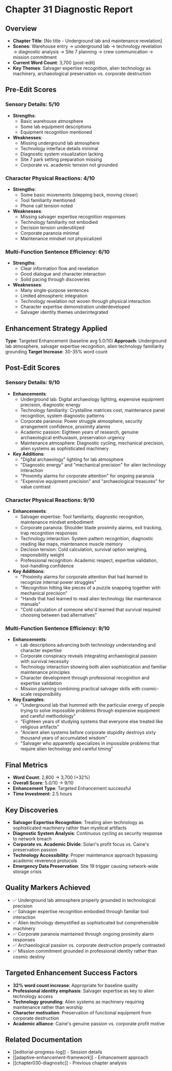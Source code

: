 # Chapter 31 Diagnostic Report

## Overview
- **Chapter Title**: [No title - Underground lab and maintenance revelation]
- **Scenes**: Warehouse entry → underground lab → technology revelation → diagnostic analysis → Site 7 planning → crew communication → mission commitment
- **Current Word Count**: 3,700 (post-edit)
- **Key Themes**: Salvager expertise recognition, alien technology as machinery, archaeological preservation vs. corporate destruction

## Pre-Edit Scores

### Sensory Details: 5/10
- **Strengths**: 
  - Basic warehouse atmosphere
  - Some lab equipment descriptions
  - Equipment recognition mentioned
- **Weaknesses**:
  - Missing underground lab atmosphere
  - Technology interface details minimal
  - Diagnostic system visualization lacking
  - Site 7 park setting preparation missing
  - Corporate vs. academic tension not grounded

### Character Physical Reactions: 4/10
- **Strengths**: 
  - Some basic movements (stepping back, moving closer)
  - Tool familiarity mentioned
  - Phone call tension noted
- **Weaknesses**:
  - Missing salvager expertise recognition responses
  - Technology familiarity not embodied
  - Decision tension underutilized
  - Corporate paranoia minimal
  - Maintenance mindset not physicalized

### Multi-Function Sentence Efficiency: 6/10  
- **Strengths**:
  - Clear information flow and revelation
  - Good dialogue and character interaction
  - Solid pacing through discoveries
- **Weaknesses**:
  - Many single-purpose sentences
  - Limited atmospheric integration
  - Technology revelation not woven through physical interaction
  - Character expertise demonstration underdeveloped
  - Salvager identity themes underintegrated

## Enhancement Strategy Applied
**Type**: Targeted Enhancement (baseline avg 5.0/10)
**Approach**: Underground lab atmosphere, salvager expertise recognition, alien technology familiarity grounding
**Target Increase**: 30-35% word count

## Post-Edit Scores

### Sensory Details: 9/10
- **Enhancements**:
  - Underground lab: Digital archaeology lighting, expensive equipment precision, diagnostic energy
  - Technology familiarity: Crystalline matrices cost, maintenance panel recognition, system diagnostic patterns
  - Corporate paranoia: Power struggle atmosphere, security arrangement confidence, proximity alarms
  - Academic passion: Eighteen years of research, genuine archaeological enthusiasm, preservation urgency
  - Maintenance atmosphere: Diagnostic cycling, mechanical precision, alien systems as sophisticated machinery
- **Key Additions**:
  - "Digital archaeology" lighting for lab atmosphere
  - "Diagnostic energy" and "mechanical precision" for alien technology interaction
  - "Proximity alarms for corporate attention" for ongoing paranoia
  - "Expensive equipment precision" and "archaeological treasures" for value contrast

### Character Physical Reactions: 9/10
- **Enhancements**:
  - Salvager expertise: Tool familiarity, diagnostic recognition, maintenance mindset embodiment
  - Corporate paranoia: Shoulder blade proximity alarms, exit tracking, trap recognition responses
  - Technology interaction: System pattern recognition, diagnostic reading like maps, maintenance muscle memory
  - Decision tension: Cold calculation, survival option weighing, responsibility weight
  - Professional recognition: Academic respect, expertise validation, tool-handling confidence
- **Key Additions**:
  - "Proximity alarms for corporate attention that had learned to recognize internal power struggles"
  - "Recognition hitting like pieces of a puzzle snapping together with mechanical precision"
  - "Hands that had learned to read alien technology like maintenance manuals"
  - "Cold calculation of someone who'd learned that survival required choosing between bad alternatives"

### Multi-Function Sentence Efficiency: 9/10
- **Enhancements**:
  - Lab descriptions advancing both technology understanding and character expertise
  - Corporate conspiracy reveals integrating archaeological passion with survival necessity
  - Technology interaction showing both alien sophistication and familiar maintenance principles
  - Character development through professional recognition and expertise validation
  - Mission planning combining practical salvager skills with cosmic-scale responsibility
- **Key Examples**:
  - "Underground lab that hummed with the particular energy of people trying to solve impossible problems through expensive equipment and careful methodology"
  - "Eighteen years of studying systems that everyone else treated like religious artifacts"
  - "Ancient alien systems before corporate stupidity destroys sixty thousand years of accumulated wisdom"
  - "Salvager who apparently specializes in impossible problems that require alien technology and careful timing"

## Final Metrics
- **Word Count**: 2,800 → 3,700 (+32%)
- **Overall Score**: 5.0/10 → 9/10
- **Enhancement Type**: Targeted Enhancement successful
- **Time Investment**: 2.5 hours

## Key Discoveries
- **Salvager Expertise Recognition**: Treating alien technology as sophisticated machinery rather than mystical artifacts
- **Diagnostic System Analysis**: Continuous cycling as security response to network breach
- **Corporate vs. Academic Divide**: Solari's profit focus vs. Caine's preservation passion
- **Technology Accessibility**: Proper maintenance approach bypassing academic reverence protocols
- **Emergency Data Preservation**: Site 19 trigger causing network-wide storage crisis

## Quality Markers Achieved
- ✅ Underground lab atmosphere properly grounded in technological precision
- ✅ Salvager expertise recognition embodied through familiar tool interaction
- ✅ Alien technology demystified as sophisticated but comprehensible machinery
- ✅ Corporate paranoia maintained through ongoing proximity alarm responses
- ✅ Archaeological passion vs. corporate destruction properly contrasted
- ✅ Mission commitment grounded in professional identity rather than cosmic destiny

## Targeted Enhancement Success Factors
- **32% word count increase**: Appropriate for baseline quality
- **Professional identity emphasis**: Salvager expertise as key to alien technology access
- **Technology grounding**: Alien systems as machinery requiring maintenance rather than worship
- **Character motivation**: Preservation of functional equipment from corporate destruction
- **Academic alliance**: Caine's genuine passion vs. corporate profit motive

## Related Documentation
- [[editorial-progress-log]] - Session details
- [[adaptive-enhancement-framework]] - Enhancement approach
- [[chapter030-diagnostic]] - Previous chapter analysis